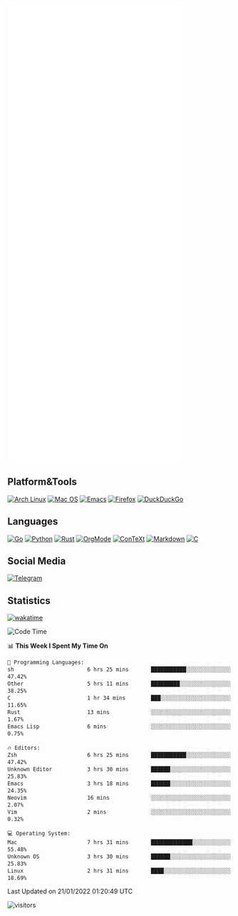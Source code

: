![Metrics](https://github.com/SteamedFish/SteamedFish/blob/master/github-metrics.svg)

## Platform&Tools

[![Arch Linux](https://img.shields.io/badge/ArchLinux-1793D1?logo=arch-linux&logoColor=fff&style=flat-square)](https://archlinux.org/)
[![Mac OS](https://img.shields.io/badge/MacOS-000000?style=flat-square&logo=macos&logoColor=F0F0F0)](https://www.apple.com/macos/)
[![Emacs](https://img.shields.io/badge/Emacs-%237F5AB6.svg?&style=flat-square&logo=gnu-emacs&logoColor=white)](https://www.gnu.org/software/emacs/)
[![Firefox](https://img.shields.io/badge/Firefox-FF7139?style=flat-square&logo=Firefox-Browser&logoColor=white)](https://firefox.com/)
[![DuckDuckGo](https://img.shields.io/badge/DuckDuckGo-DE5833?style=flat-square&logo=DuckDuckGo&logoColor=white)](https://duckduckgo.com/)

## Languages

[![Go](https://img.shields.io/badge/Golang-%2300ADD8.svg?style=flat-square&logo=go&logoColor=white)](https://golang.org/)
[![Python](https://img.shields.io/badge/Python-3670A0?style=flat-square&logo=python&logoColor=ffdd54)](https://www.python.org/)
[![Rust](https://img.shields.io/badge/Rust-%23000000.svg?style=flat-square&logo=rust&logoColor=white)](https://www.rust-lang.org/)
[![OrgMode](https://img.shields.io/badge/OrgMode-%23000000.svg?style=flat-square&logo=org&logoColor=white)](https://orgmode.org/)
[![ConTeXt](https://img.shields.io/badge/ConTeXt-%23008080.svg?style=flat-square&logo=latex&logoColor=white)](https://contextgarden.net/)
[![Markdown](https://img.shields.io/badge/MarkDown-%23000000.svg?style=flat-square&logo=markdown&logoColor=white)](https://daringfireball.net/projects/markdown/)
[![C](https://img.shields.io/badge/C-%2300599C.svg?style=flat-square&logo=c&logoColor=white)](https://www.iso.org/standard/74528.html)

## Social Media

[![Telegram](https://img.shields.io/badge/SteamedFish-2CA5E0?style=social&logo=telegram&logoColor=white)](https://t.me/SteamedFish)

## Statistics
[![wakatime](https://wakatime.com/badge/user/168280d6-fcf2-4b4f-ad3a-dc4612f35b38.svg)](https://wakatime.com/@168280d6-fcf2-4b4f-ad3a-dc4612f35b38)

<!--START_SECTION:waka-->
![Code Time](http://img.shields.io/badge/Code%20Time-1%2C568%20hrs%205%20mins-blue)

📊 **This Week I Spent My Time On** 

```text
💬 Programming Languages: 
sh                       6 hrs 25 mins       ███████████░░░░░░░░░░░░░░   47.42% 
Other                    5 hrs 11 mins       █████████░░░░░░░░░░░░░░░░   38.25% 
C                        1 hr 34 mins        ███░░░░░░░░░░░░░░░░░░░░░░   11.65% 
Rust                     13 mins             ░░░░░░░░░░░░░░░░░░░░░░░░░   1.67% 
Emacs Lisp               6 mins              ░░░░░░░░░░░░░░░░░░░░░░░░░   0.75%

🔥 Editors: 
Zsh                      6 hrs 25 mins       ███████████░░░░░░░░░░░░░░   47.42% 
Unknown Editor           3 hrs 30 mins       ██████░░░░░░░░░░░░░░░░░░░   25.83% 
Emacs                    3 hrs 18 mins       ██████░░░░░░░░░░░░░░░░░░░   24.35% 
Neovim                   16 mins             ░░░░░░░░░░░░░░░░░░░░░░░░░   2.07% 
Vim                      2 mins              ░░░░░░░░░░░░░░░░░░░░░░░░░   0.32%

💻 Operating System: 
Mac                      7 hrs 31 mins       █████████████░░░░░░░░░░░░   55.48% 
Unknown OS               3 hrs 30 mins       ██████░░░░░░░░░░░░░░░░░░░   25.83% 
Linux                    2 hrs 31 mins       ████░░░░░░░░░░░░░░░░░░░░░   18.69%

```


 Last Updated on 21/01/2022 01:20:49 UTC
<!--END_SECTION:waka-->

![visitors](https://visitor-badge.laobi.icu/badge?page_id=SteamedFish.SteamedFish)
